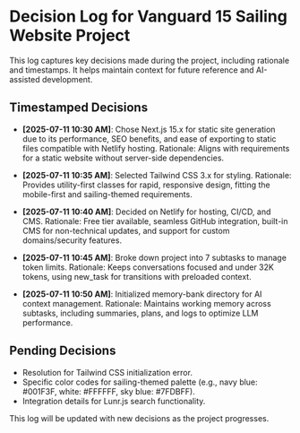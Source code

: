 # Decision Log for Vanguard 15 Sailing Website Project

This log captures key decisions made during the project, including rationale and timestamps. It helps maintain context for future reference and AI-assisted development.

## Timestamped Decisions

- **[2025-07-11 10:30 AM]**: Chose Next.js 15.x for static site generation due to its performance, SEO benefits, and ease of exporting to static files compatible with Netlify hosting. Rationale: Aligns with requirements for a static website without server-side dependencies.

- **[2025-07-11 10:35 AM]**: Selected Tailwind CSS 3.x for styling. Rationale: Provides utility-first classes for rapid, responsive design, fitting the mobile-first and sailing-themed requirements.

- **[2025-07-11 10:40 AM]**: Decided on Netlify for hosting, CI/CD, and CMS. Rationale: Free tier available, seamless GitHub integration, built-in CMS for non-technical updates, and support for custom domains/security features.

- **[2025-07-11 10:45 AM]**: Broke down project into 7 subtasks to manage token limits. Rationale: Keeps conversations focused and under 32K tokens, using new_task for transitions with preloaded context.

- **[2025-07-11 10:50 AM]**: Initialized memory-bank directory for AI context management. Rationale: Maintains working memory across subtasks, including summaries, plans, and logs to optimize LLM performance.

## Pending Decisions
- Resolution for Tailwind CSS initialization error.
- Specific color codes for sailing-themed palette (e.g., navy blue: #001F3F, white: #FFFFFF, sky blue: #7FDBFF).
- Integration details for Lunr.js search functionality.

This log will be updated with new decisions as the project progresses.
